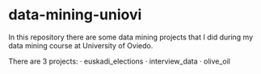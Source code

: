 # data-mining-uniovi
 In this repository there are some data mining projects that I did during my data mining course at University of Oviedo.

There are 3 projects:
· euskadi_elections
· interview_data
· olive_oil
